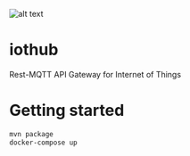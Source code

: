 ![alt text](https://travis-ci.org/cmccauley/iothub.svg?branch=master "Travis-CI")

# iothub
Rest-MQTT API Gateway for Internet of Things

# Getting started

```sh
mvn package
docker-compose up
```

